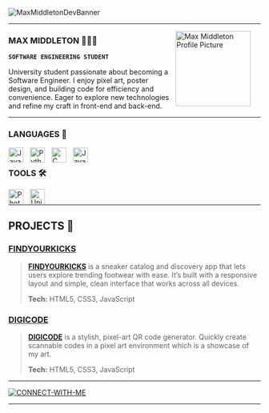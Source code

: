 ![MaxMiddletonDevBanner](https://github.com/user-attachments/assets/51c3ab52-7fa8-4937-9b6d-2e7ed4442188)


---

<img align="right" alt="Max Middleton Profile Picture" width="150px" style="padding-right:20px; padding-bottom:20px;" src="https://github.com/user-attachments/assets/18fdc83e-4c68-40c4-8f35-7f666661b5bf"/>

### **MAX MIDDLETON 👨🏻‍💻**

**`SOFTWARE ENGINEERING STUDENT`**

University student passionate about becoming a Software Engineer. I enjoy pixel art, poster design, and building code for efficiency and convenience. Eager to explore new technologies and refine my craft in front-end and back-end.

---

### LANGUAGES 🧠
<img align="left" alt="Java" width="30px" style="padding-right:10px;" src="https://cdn.jsdelivr.net/gh/devicons/devicon/icons/java/java-original.svg" />
<img align="left" alt="Python" width="30px" style="padding-right:10px;" src="https://cdn.jsdelivr.net/gh/devicons/devicon@latest/icons/python/python-plain.svg" />
<img align="left" alt="C Sharp" width="30px" style="padding-right:10px;" src="https://cdn.jsdelivr.net/gh/devicons/devicon@latest/icons/csharp/csharp-original.svg" />
<img align="left" alt="Java Script" width="30px" style="padding-right:10px;" src="https://cdn.jsdelivr.net/gh/devicons/devicon@latest/icons/javascript/javascript-original.svg" />
<br />

### TOOLS 🛠️
<img align="left" alt="Photoshop" width="30px" style="padding-right:10px;" src="https://cdn.jsdelivr.net/gh/devicons/devicon@latest/icons/photoshop/photoshop-original.svg" />
<img align="left" alt="Unity" width="30px" style="padding-right:10px;" src="https://cdn.jsdelivr.net/gh/devicons/devicon@latest/icons/unity/unity-original.svg" />
<br />

---

## PROJECTS 🚧

### [FINDYOURKICKS](https://maxmiddletondev.github.io/FINDYOURKICKS/)

>[**FINDYOURKICKS**](https://github.com/MaxMiddletonDev/FINDYOURKICKS) is a sneaker catalog and discovery app that lets users explore trending footwear with ease. It’s built with a responsive layout and simple, clean interface that works across all devices.
>
>**Tech:** HTML5, CSS3, JavaScript

### [DIGICODE](https://github.com/MaxMiddletonDev/DIGICODE)

>[**DIGICODE**](https://github.com/MaxMiddletonDev/DIGICODE)  is a stylish, pixel-art QR code generator. Quickly create scannable codes in a pixel art environment which is a showcase of my art.
>
>**Tech:** HTML5, CSS3, JavaScript
---

<a href="https://www.linkedin.com/in/max-middleton-8643462a6/">
    <img src="https://github.com/user-attachments/assets/4df9e42b-320d-4bda-9b5e-08869f3020cf" alt="CONNECT-WITH-ME">
</a>

---
